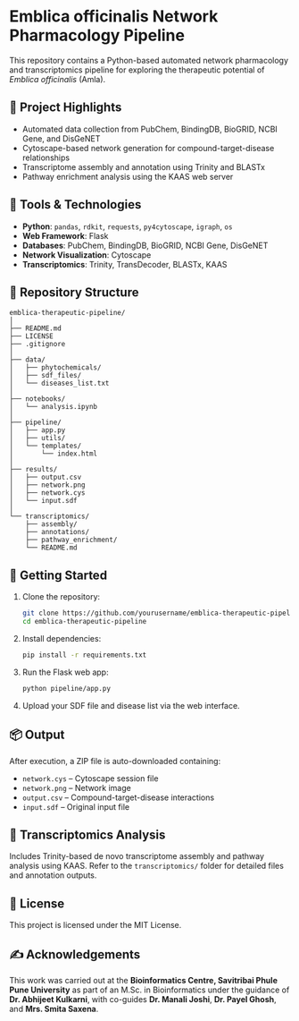 # Emblica officinalis Network Pharmacology Pipeline

This repository contains a Python-based automated network pharmacology and transcriptomics pipeline 
for exploring the therapeutic potential of *Emblica officinalis* (Amla).

## 🌟 Project Highlights

- Automated data collection from PubChem, BindingDB, BioGRID, NCBI Gene, and DisGeNET
- Cytoscape-based network generation for compound-target-disease relationships
- Transcriptome assembly and annotation using Trinity and BLASTx
- Pathway enrichment analysis using the KAAS web server

## 🧰 Tools & Technologies

- **Python**: `pandas`, `rdkit`, `requests`, `py4cytoscape`, `igraph`, `os`
- **Web Framework**: Flask
- **Databases**: PubChem, BindingDB, BioGRID, NCBI Gene, DisGeNET
- **Network Visualization**: Cytoscape
- **Transcriptomics**: Trinity, TransDecoder, BLASTx, KAAS

## 📁 Repository Structure

```
emblica-therapeutic-pipeline/
│
├── README.md
├── LICENSE
├── .gitignore
│
├── data/
│   ├── phytochemicals/
│   ├── sdf_files/
│   └── diseases_list.txt
│
├── notebooks/
│   └── analysis.ipynb
│
├── pipeline/
│   ├── app.py
│   ├── utils/
│   └── templates/
│       └── index.html
│
├── results/
│   ├── output.csv
│   ├── network.png
│   ├── network.cys
│   └── input.sdf
│
└── transcriptomics/
    ├── assembly/
    ├── annotations/
    ├── pathway_enrichment/
    └── README.md
```

## 🚀 Getting Started

1. Clone the repository:
    ```bash
    git clone https://github.com/yourusername/emblica-therapeutic-pipeline.git
    cd emblica-therapeutic-pipeline
    ```

2. Install dependencies:
    ```bash
    pip install -r requirements.txt
    ```

3. Run the Flask web app:
    ```bash
    python pipeline/app.py
    ```

4. Upload your SDF file and disease list via the web interface.

## 📦 Output

After execution, a ZIP file is auto-downloaded containing:
- `network.cys` – Cytoscape session file
- `network.png` – Network image
- `output.csv` – Compound-target-disease interactions
- `input.sdf` – Original input file

## 🧬 Transcriptomics Analysis

Includes Trinity-based de novo transcriptome assembly and pathway analysis using KAAS. Refer to the `transcriptomics/` folder for detailed files and annotation outputs.

## 📄 License

This project is licensed under the MIT License.

## ✍️ Acknowledgements

This work was carried out at the **Bioinformatics Centre, Savitribai Phule Pune University** as part of an M.Sc. in Bioinformatics under the guidance of **Dr. Abhijeet Kulkarni**, with co-guides **Dr. Manali Joshi**, **Dr. Payel Ghosh**, and **Mrs. Smita Saxena**.
